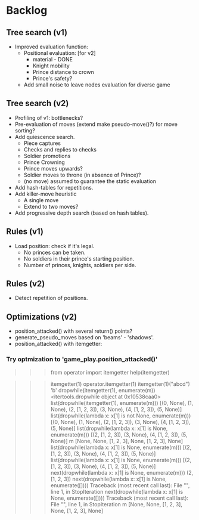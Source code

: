 # Backlog

## Tree search (v1)

- Improved evaluation function:
  - Positional evaluation: [for v2]
    - material - DONE
    - Knight mobility
    - Prince distance to crown
    - Prince's safety?
  - Add small noise to leave nodes evaluation for diverse game

## Tree search (v2)

- Profiling of v1: bottlenecks?
- Pre-evaluation of moves (extend make pseudo-move()?) for  move sorting?
- Add quiescence search.
  - Piece captures
  - Checks and replies to checks
  - Soldier promotions
  - Prince Crowning
  - Prince moves upwards?
  - Soldier moves to throne (in absence of Prince)?
  - (no move) assumed to guarantee the static evaluation
- Add hash-tables for repetitions.
- Add killer-move heuristic
  - A single move
  - Extend to two moves?
- Add progressive depth search (based on hash tables).

## Rules (v1)

- Load position: check if it's legal.
  - No princes can be taken.
  - No soldiers in their prince's starting position.
  - Number of princes, knights, soldiers per side.

## Rules (v2)

- Detect repetition of positions.

## Optimizations (v2)

- position_attacked() with several return() points?
- generate_pseudo_moves based on 'beams' - 'shadows'.
- position_attacked() with itemgetter:

### Try optmization to 'game_play.position_attacked()'

>>> from operator import itemgetter
>>> help(itemgetter)

>>> itemgetter(1)
operator.itemgetter(1)
>>> itemgetter(1)("abcd")
'b'
>>> dropwhile(itemgetter(1), enumerate(m))
<itertools.dropwhile object at 0x10538caa0>
>>> list(dropwhile(itemgetter(1), enumerate(m)))
[(0, None), (1, None), (2, [1, 2, 3]), (3, None), (4, [1, 2, 3]), (5, None)]
>>> list(dropwhile(lambda x: x[1] is not None, enumerate(m)))
[(0, None), (1, None), (2, [1, 2, 3]), (3, None), (4, [1, 2, 3]), (5, None)]
>>> list(dropwhile(lambda x: x[1] is None, enumerate(m)))
[(2, [1, 2, 3]), (3, None), (4, [1, 2, 3]), (5, None)]
>>> m
[None, None, [1, 2, 3], None, [1, 2, 3], None]
>>> list(dropwhile(lambda x: x[1] is None, enumerate(m)))
[(2, [1, 2, 3]), (3, None), (4, [1, 2, 3]), (5, None)]
>>> list(dropwhile(lambda x: x[1] is None, enumerate(m)))
[(2, [1, 2, 3]), (3, None), (4, [1, 2, 3]), (5, None)]
>>> next(dropwhile(lambda x: x[1] is None, enumerate(m)))
(2, [1, 2, 3])
>>> next(dropwhile(lambda x: x[1] is None, enumerate([])))
Traceback (most recent call last):
  File "<stdin>", line 1, in <module>
StopIteration
>>> next(dropwhile(lambda x: x[1] is None, enumerate([])))
Traceback (most recent call last):
  File "<stdin>", line 1, in <module>
StopIteration
>>> m
[None, None, [1, 2, 3], None, [1, 2, 3], None]
>>> 
